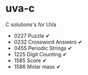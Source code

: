 # uva-c
C solutions's for UVa

- 0227 Puzzle ✔
- 0232 Crossword Answers ✔
- 0455 Periodic Strings ✔
- 1225 Digit Counting ✔
- 1585 Score ✔
- 1586 Molar mass ✔

